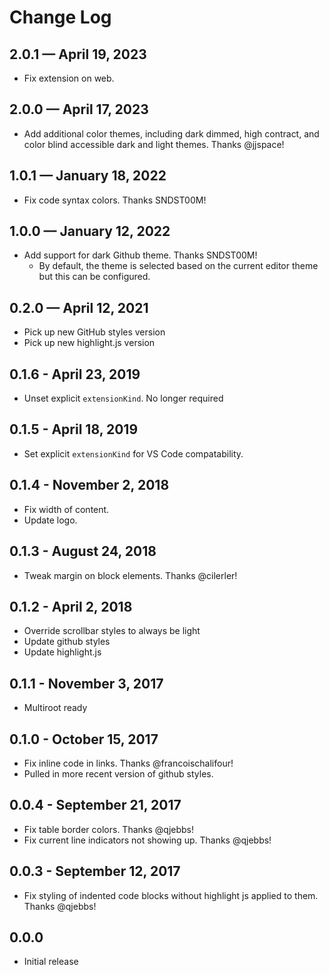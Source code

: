 # Change Log

## 2.0.1 — April 19, 2023
- Fix extension on web.

## 2.0.0 — April 17, 2023
- Add additional color themes, including dark dimmed, high contract, and color blind accessible dark and light themes. Thanks @jjspace!

## 1.0.1 — January 18, 2022
- Fix code syntax colors. Thanks SNDST00M!

## 1.0.0 — January 12, 2022
- Add support for dark Github theme. Thanks SNDST00M!
    - By default, the theme is selected based on the current editor theme but this can be configured.

## 0.2.0 — April 12, 2021
- Pick up new GitHub styles version
- Pick up new highlight.js version

## 0.1.6 - April 23, 2019
- Unset explicit `extensionKind`. No longer required

## 0.1.5 - April 18, 2019
- Set explicit `extensionKind` for VS Code compatability.

## 0.1.4 - November 2, 2018
- Fix width of content. 
- Update logo.

## 0.1.3 - August 24, 2018
- Tweak margin on block elements. Thanks @cilerler!

## 0.1.2 - April 2, 2018
- Override scrollbar styles to always be light
- Update github styles
- Update highlight.js

## 0.1.1 - November 3, 2017
- Multiroot ready

## 0.1.0 - October 15, 2017
- Fix inline code in links. Thanks @francoischalifour!
- Pulled in more recent version of github styles.

## 0.0.4 - September 21, 2017
- Fix table border colors. Thanks @qjebbs!
- Fix current line indicators not showing up. Thanks @qjebbs!

## 0.0.3 - September 12, 2017
- Fix styling of indented code blocks without highlight js applied to them. Thanks @qjebbs!

## 0.0.0
- Initial release
